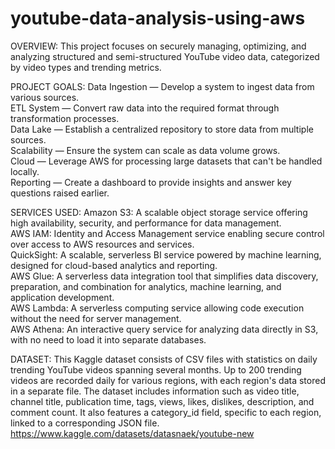 # youtube-data-analysis-using-aws

OVERVIEW:
This project focuses on securely managing, optimizing, and analyzing structured and semi-structured YouTube video data, categorized by video types and trending metrics.

PROJECT GOALS:
Data Ingestion — Develop a system to ingest data from various sources.  
ETL System — Convert raw data into the required format through transformation processes.  
Data Lake — Establish a centralized repository to store data from multiple sources.  
Scalability — Ensure the system can scale as data volume grows.  
Cloud — Leverage AWS for processing large datasets that can't be handled locally.  
Reporting — Create a dashboard to provide insights and answer key questions raised earlier.

SERVICES USED:
Amazon S3: A scalable object storage service offering high availability, security, and performance for data management.  
AWS IAM: Identity and Access Management service enabling secure control over access to AWS resources and services.  
QuickSight: A scalable, serverless BI service powered by machine learning, designed for cloud-based analytics and reporting.  
AWS Glue: A serverless data integration tool that simplifies data discovery, preparation, and combination for analytics, machine learning, and application development.  
AWS Lambda: A serverless computing service allowing code execution without the need for server management.  
AWS Athena: An interactive query service for analyzing data directly in S3, with no need to load it into separate databases.

DATASET:
This Kaggle dataset consists of CSV files with statistics on daily trending YouTube videos spanning several months. Up to 200 trending videos are recorded daily for various regions, with each region's data stored in a separate file. The dataset includes information such as video title, channel title, publication time, tags, views, likes, dislikes, description, and comment count. It also features a category_id field, specific to each region, linked to a corresponding JSON file.
https://www.kaggle.com/datasets/datasnaek/youtube-new 
